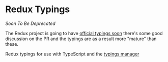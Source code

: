 Redux Typings
=============

*Soon To Be Deprecated*

The Redux project is going to have 
[official typings soon](https://github.com/reactjs/redux/pull/1413 "Redux PR For Typings")
there's some good discussion on the PR and the typings are as a result more
"mature" than these.

Redux typings for use with TypeScript and the 
[typings manager](https://github.com/typings/typings "Typings Manager")
